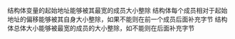 结构体变量的起始地址能够被其最宽的成员大小整除
结构体每个成员相对于起始地址的偏移能够被其自身大小整除，如果不能则在前一个成员后面补充字节
结构体总体大小能够被最宽的成员的大小整除，如不能则在后面补充字节